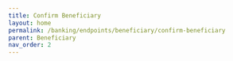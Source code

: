 ```yaml
---
title: Confirm Beneficiary
layout: home
permalink: /banking/endpoints/beneficiary/confirm-beneficiary
parent: Beneficiary
nav_order: 2
---
```

